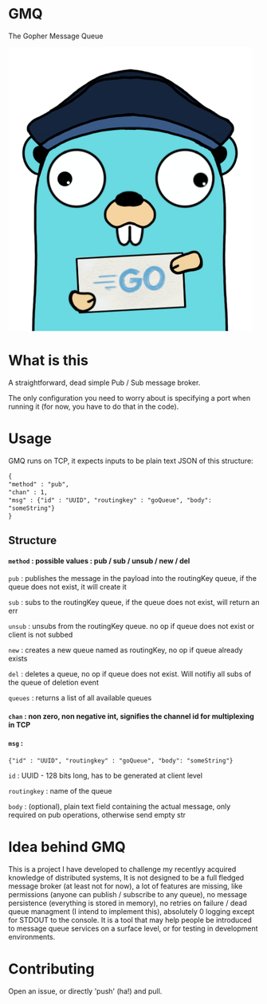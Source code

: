 # GMQ
The Gopher Message Queue

![](GMQGopher.png)

# What is this
A straightforward, dead simple Pub / Sub message broker.

The only configuration you need to worry about is specifying a port when running it (for now, you have to do that in the code).

# Usage
GMQ runs on TCP, it expects inputs to be plain text JSON of this structure:
```
{
"method" : "pub",
"chan" : 1,
"msg" : {"id" : "UUID", "routingkey" : "goQueue", "body": "someString"}
}
```


 ## Structure

#### `method` : possible values : pub / sub / unsub / new / del

`pub` : publishes the message in the payload into the routingKey queue, if the queue does not exist, it will create it

`sub` : subs to the routingKey queue, if the queue does not exist, will return an err

`unsub` : unsubs from the routingKey queue. no op if queue does not exist or client is not subbed

`new` : creates a new queue named as routingKey, no op if queue already exists

`del` : deletes a queue, no op if queue does not exist. Will notifiy all subs of the queue of deletion event

`queues` : returns a list of all available queues

#### `chan` : non zero, non negative int, signifies the channel id for multiplexing in TCP

#### `msg` : 

```
{"id" : "UUID", "routingkey" : "goQueue", "body": "someString"}
```

`id` : UUID - 128 bits long, has to be generated at client level

`routingkey` : name of the queue

`body` : (optional), plain text field containing the actual message, only required on pub operations, otherwise send empty str 


# Idea behind GMQ
This is a project I have developed to challenge my recentlyy acquired knowledge of distributed systems, It is not designed to be a full fledged message broker (at least not for now), a lot of features are missing, like permissions (anyone can publish / subscribe to any queue), no message persistence (everything is stored in memory), no retries on failure / dead queue managment (I intend to implement this), absolutely 0 logging except for STDOUT to the console.
It is a tool that may help people be introduced to message queue services on a surface level, or for testing in development environments.

# Contributing
Open an issue, or directly 'push' (ha!) and pull.
